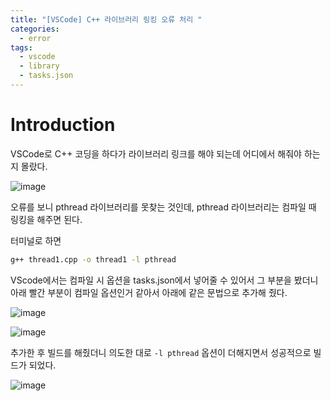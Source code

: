 ```yaml
---
title: "[VSCode] C++ 라이브러리 링킹 오류 처리 "
categories:
  - error
tags:
  - vscode
  - library
  - tasks.json
---
```



# Introduction
 VSCode로 C++ 코딩을 하다가 라이브러리 링크를 해야 되는데 어디에서 해줘야 하는지 몰랐다.

 ![image](https://user-images.githubusercontent.com/33647663/149487983-52117a71-f640-4709-827f-11a12da52a03.png)
 
 오류를 보니 pthread 라이브러리를 못찾는 것인데, pthread 라이브러리는 컴파일 때 링킹을 해주면 된다.

 터미널로 하면 
 ```bash
 g++ thread1.cpp -o thread1 -l pthread
 ```

 VScode에서는 컴파일 시 옵션을 tasks.json에서 넣어줄 수 있어서 그 부분을 봤더니 아래 빨간 부분이 컴파일 옵션인거 같아서 아래에 같은 문법으로 추가해 줬다.

 ![image](https://user-images.githubusercontent.com/33647663/149488554-bd58a411-16eb-46ce-9adb-b858c50dc5d8.png)

 ![image](https://user-images.githubusercontent.com/33647663/149488688-5240fce7-670a-4204-89ce-085e35b44a08.png)

 추가한 후 빌드를 해줬더니 의도한 대로 ```-l pthread``` 옵션이 더해지면서 성공적으로 빌드가 되었다.

 ![image](https://user-images.githubusercontent.com/33647663/149488778-6e76d67f-e671-4c32-be2e-4e15f156420b.png)



